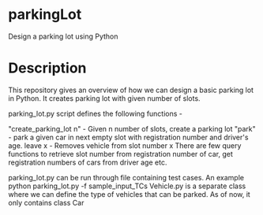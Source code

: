 # parkingLot
Design a parking lot using Python

# Description

This repository gives an overview of how we can design a basic parking lot in Python. It creates parking lot with given number of slots.

parking_lot.py script defines the following functions -

"create_parking_lot n" - Given n number of slots, create a parking lot
"park" - park a given car in next empty slot with registration number and driver's age.
leave x - Removes vehicle from slot number x
There are few query functions to retrieve slot number from registration number of car, get registration numbers of cars from driver age etc.


parking_lot.py can be run through file containing test cases. An example python parking_lot.py -f sample_input_TCs
Vehicle.py is a separate class where we can define the type of vehicles that can be parked. As of now, it only contains class Car

